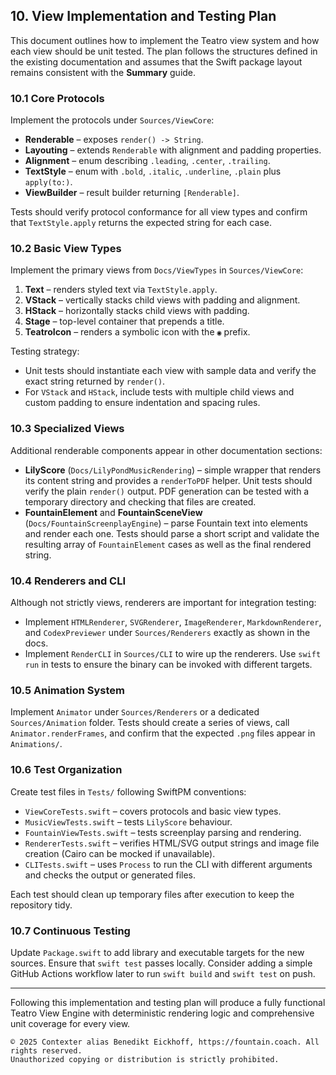 ## 10. View Implementation and Testing Plan

This document outlines how to implement the Teatro view system and how each view should be unit tested. The plan follows the structures defined in the existing documentation and assumes that the Swift package layout remains consistent with the **Summary** guide.

### 10.1 Core Protocols
Implement the protocols under `Sources/ViewCore`:

- **Renderable** – exposes `render() -> String`.
- **Layouting** – extends `Renderable` with alignment and padding properties.
- **Alignment** – enum describing `.leading`, `.center`, `.trailing`.
- **TextStyle** – enum with `.bold`, `.italic`, `.underline`, `.plain` plus `apply(to:)`.
- **ViewBuilder** – result builder returning `[Renderable]`.

Tests should verify protocol conformance for all view types and confirm that `TextStyle.apply` returns the expected string for each case.

### 10.2 Basic View Types
Implement the primary views from `Docs/ViewTypes` in `Sources/ViewCore`:

1. **Text** – renders styled text via `TextStyle.apply`.
2. **VStack** – vertically stacks child views with padding and alignment.
3. **HStack** – horizontally stacks child views with padding.
4. **Stage** – top-level container that prepends a title.
5. **TeatroIcon** – renders a symbolic icon with the `◉` prefix.

Testing strategy:
- Unit tests should instantiate each view with sample data and verify the exact string returned by `render()`.
- For `VStack` and `HStack`, include tests with multiple child views and custom padding to ensure indentation and spacing rules.

### 10.3 Specialized Views
Additional renderable components appear in other documentation sections:

- **LilyScore** (`Docs/LilyPondMusicRendering`) – simple wrapper that renders its content string and provides a `renderToPDF` helper. Unit tests should verify the plain `render()` output. PDF generation can be tested with a temporary directory and checking that files are created.
- **FountainElement** and **FountainSceneView** (`Docs/FountainScreenplayEngine`) – parse Fountain text into elements and render each one. Tests should parse a short script and validate the resulting array of `FountainElement` cases as well as the final rendered string.

### 10.4 Renderers and CLI
Although not strictly views, renderers are important for integration testing:

- Implement `HTMLRenderer`, `SVGRenderer`, `ImageRenderer`, `MarkdownRenderer`, and `CodexPreviewer` under `Sources/Renderers` exactly as shown in the docs.
- Implement `RenderCLI` in `Sources/CLI` to wire up the renderers. Use `swift run` in tests to ensure the binary can be invoked with different targets.

### 10.5 Animation System
Implement `Animator` under `Sources/Renderers` or a dedicated `Sources/Animation` folder. Tests should create a series of views, call `Animator.renderFrames`, and confirm that the expected `.png` files appear in `Animations/`.

### 10.6 Test Organization
Create test files in `Tests/` following SwiftPM conventions:

- `ViewCoreTests.swift` – covers protocols and basic view types.
- `MusicViewTests.swift` – tests `LilyScore` behaviour.
- `FountainViewTests.swift` – tests screenplay parsing and rendering.
- `RendererTests.swift` – verifies HTML/SVG output strings and image file creation (Cairo can be mocked if unavailable).
- `CLITests.swift` – uses `Process` to run the CLI with different arguments and checks the output or generated files.

Each test should clean up temporary files after execution to keep the repository tidy.

### 10.7 Continuous Testing
Update `Package.swift` to add library and executable targets for the new sources. Ensure that `swift test` passes locally. Consider adding a simple GitHub Actions workflow later to run `swift build` and `swift test` on push.

---

Following this implementation and testing plan will produce a fully functional Teatro View Engine with deterministic rendering logic and comprehensive unit coverage for every view.

```
© 2025 Contexter alias Benedikt Eickhoff, https://fountain.coach. All rights reserved.
Unauthorized copying or distribution is strictly prohibited.
```
